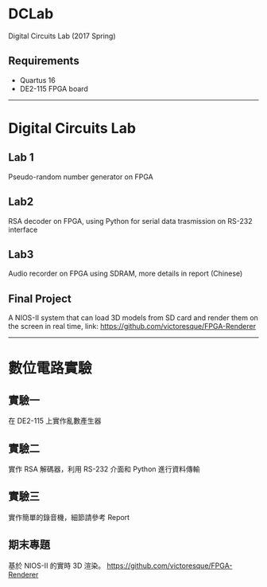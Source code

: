 # DCLab
Digital Circuits Lab (2017 Spring)

## Requirements
* Quartus 16
* DE2-115 FPGA board

---
# Digital Circuits Lab

## Lab 1
Pseudo-random number generator on FPGA

## Lab2
RSA decoder on FPGA, using Python for serial data trasmission on RS-232 interface

## Lab3
Audio recorder on FPGA using SDRAM, more details in report (Chinese)

## Final Project
A NIOS-II system that can load 3D models from SD card and render them on the screen in real time, link:
https://github.com/victoresque/FPGA-Renderer

---
# 數位電路實驗

## 實驗一
在 DE2-115 上實作亂數產生器

## 實驗二
實作 RSA 解碼器，利用 RS-232 介面和 Python 進行資料傳輸

## 實驗三
實作簡單的錄音機，細節請參考 Report

## 期末專題
基於 NIOS-II 的實時 3D 渲染。
https://github.com/victoresque/FPGA-Renderer
